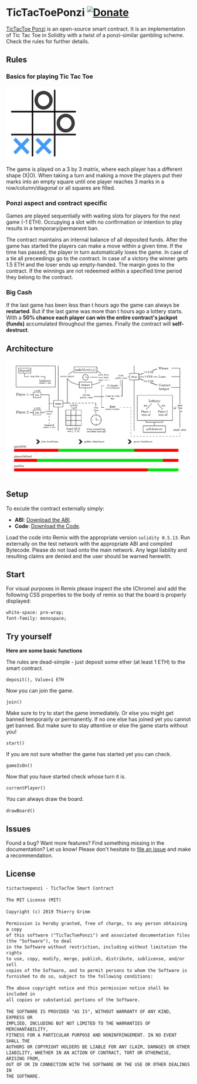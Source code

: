 TicTacToePonzi [![Donate](https://img.shields.io/badge/Donate-PayPal-green.svg)](https://www.paypal.com/cgi-bin/webscr?cmd=_s-xclick&hosted_button_id=EFQXNQ7UYXYKW&source=url)
=======

[TicTacToe Ponzi](https://github.com/thierrygrimm/tictactoeponzi) is an open-source smart contract. It is an implementation of Tic Tac Toe in Solidity with a twist of a ponzi-similar gambling scheme. Check the rules for further details.

## Rules
### Basics for playing Tic Tac Toe

![3x3 Matrix](Images/3x3.jpg)


The game is played on a 3 by 3 matrix, where each player has a different shape (X|O). When taking a turn and making a move the players put their marks into an empty square until one player reaches 3 marks in a row/column/diagonal or all squares are filled. 

### Ponzi aspect and contract specific


Games are played sequentially with waiting slots for players for the next game (-1 ETH). Occupying a slot with no confirmation or intention to play results in a temporary/permanent ban. 

The contract maintains an internal balance of all deposited funds. After the game has started the players can make a move within a given time. If the time has passed, the player in turn automatically loses the game. In case of a tie all preceedings go to the contract. In case of a victory the winner gets 1.5 ETH and the loser ends up empty-handed. The margin goes to the contract. If the winnings are not redeemed within a specified time period they belong to the contract.

### Big Cash


If the last game has been less than t hours ago the game can always be **restarted**.
But if the last game was more than t hours ago a lottery starts. With a **50% chance each player can win the entire contract's jackpot (funds)** accumulated throughout the games. Finally the contract will **self-destruct**. 


## Architecture
![Smart Contract Architecture](Images/conceptual.jpg)

## Setup

To excute the contract externally simply:
* **ABI**: [Download the ABI](TicTacToeABI.abi).
* **Code**: [Download the Code](TicTacToeContract.sol).


Load the code into Remix with the appropriate version ```solidity 0.5.13```. Run externally on the test network with the appropriate ABI and compiled Bytecode. Please do not load onto the main network. Any legal liability and resulting claims are denied and the user should be warned herewith.

## Start 
For visual purposes in Remix please inspect the site (Chrome) and add the following 
CSS properties to the body of remix so that the board is properly displayed: 
```
white-space: pre-wrap;
font-family: monospace;
```

## Try yourself
**Here are some basic functions**

The rules are dead-simple - just deposit some ether (at least 1 ETH) to the smart contract.
```
deposit(), Value=1 ETH
```
Now you can join the game. 
```
join()
```
Make sure to try to start the game immediately. Or else you might get banned temporairly or permanently. If no one else has joined yet you cannot get banned. But make sure to stay attentive or else the game starts without you!
```
start()
```
If you are not sure whether the game has started yet you can check.
```
gameIsOn()
```
Now that you have started check whose turn it is.
```
currentPlayer()
```
You can always draw the board.

```drawBoard()```


## Issues

Found a bug? Want more features? Find something missing in the documentation? Let us know! Please don't hesitate to [file an issue](https://github.com/thierrygrimm/tictactoeponzi/issues/new) and make a recommendation.

## License
```
tictactoeponzi - TicTacToe Smart Contract

The MIT License (MIT)

Copyright (c) 2019 Thierry Grimm

Permission is hereby granted, free of charge, to any person obtaining a copy
of this software ("TicTacToePonzi") and associated documentation files (the "Software"), to deal
in the Software without restriction, including without limitation the rights
to use, copy, modify, merge, publish, distribute, sublicense, and/or sell
copies of the Software, and to permit persons to whom the Software is
furnished to do so, subject to the following conditions:

The above copyright notice and this permission notice shall be included in
all copies or substantial portions of the Software.

THE SOFTWARE IS PROVIDED "AS IS", WITHOUT WARRANTY OF ANY KIND, EXPRESS OR
IMPLIED, INCLUDING BUT NOT LIMITED TO THE WARRANTIES OF MERCHANTABILITY,
FITNESS FOR A PARTICULAR PURPOSE AND NONINFRINGEMENT. IN NO EVENT SHALL THE
AUTHORS OR COPYRIGHT HOLDERS BE LIABLE FOR ANY CLAIM, DAMAGES OR OTHER
LIABILITY, WHETHER IN AN ACTION OF CONTRACT, TORT OR OTHERWISE, ARISING FROM,
OUT OF OR IN CONNECTION WITH THE SOFTWARE OR THE USE OR OTHER DEALINGS IN
THE SOFTWARE.
```
